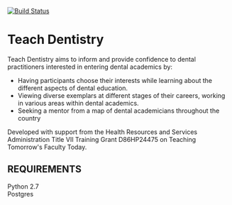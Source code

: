 [![Build Status](https://travis-ci.org/ccnmtl/teachdentistry.svg?branch=master)](https://travis-ci.org/ccnmtl/teachdentistry)

Teach Dentistry
==========

Teach Dentistry aims to inform and provide confidence to dental practitioners interested in entering dental academics by:

* Having participants choose their interests while learning about the different aspects of dental education.
* Viewing diverse exemplars at different stages of their careers, working in various areas within dental academics.
* Seeking a mentor from a map of dental academicians throughout the country

Developed with support from the Health Resources and Services Administration Title VII Training Grant D86HP24475 on Teaching Tomorrow's Faculty Today.

REQUIREMENTS
------------
Python 2.7  
Postgres  
